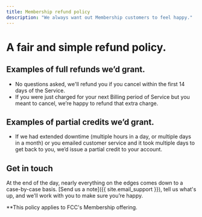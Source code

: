 ```yaml
---
title: Membership refund policy
description: "We always want out Membership customers to feel happy."
---
```


# A fair and simple refund policy.

## Examples of full refunds we’d grant.

* No questions asked, we'll refund you if you cancel within the first 14 days of the Service.
* If you were just charged for your next Billing period of Service but you meant to cancel, we’re happy to refund that extra charge.

## Examples of partial credits we’d grant.

* If we had extended downtime (multiple hours in a day, or multiple days in a month) or you emailed customer service and it took multiple days to get back to you, we’d issue a partial credit to your account.

## Get in touch

At the end of the day, nearly everything on the edges comes down to a case-by-case basis. [Send us a note]({{ site.email_support }}), tell us what's up, and we'll work with you to make sure you’re happy.

**This policy applies to FCC's Membership offering.
